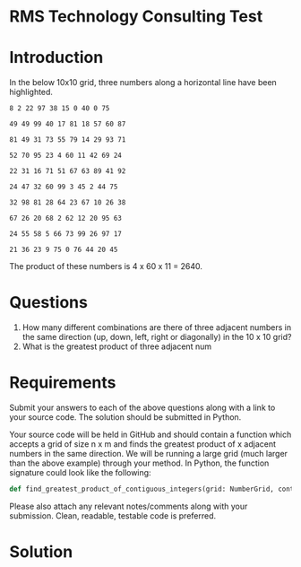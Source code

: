 # RMS Technology Consulting Test

# Introduction

In the below 10x10 grid, three numbers along a horizontal line have been highlighted.

```
8 2 22 97 38 15 0 40 0 75

49 49 99 40 17 81 18 57 60 87

81 49 31 73 55 79 14 29 93 71

52 70 95 23 4 60 11 42 69 24

22 31 16 71 51 67 63 89 41 92

24 47 32 60 99 3 45 2 44 75

32 98 81 28 64 23 67 10 26 38

67 26 20 68 2 62 12 20 95 63

24 55 58 5 66 73 99 26 97 17

21 36 23 9 75 0 76 44 20 45
```

The product of these numbers is 4 x 60 x 11 = 2640.

# Questions

1. How many different combinations are there of three adjacent numbers in the same
direction (up, down, left, right or diagonally) in the 10 x 10 grid?
2. What is the greatest product of three adjacent num

# Requirements

Submit your answers to each of the above questions along with a link to your source code. The
solution should be submitted in Python.

Your source code will be held in GitHub and should contain a function which accepts a grid of
size n x m and finds the greatest product of x adjacent numbers in the same direction. We will
be running a large grid (much larger than the above example) through your method. In Python,
the function signature could look like the following:

```python
def find_greatest_product_of_contiguous_integers(grid: NumberGrid, contiguous_integers: int) -> int:
```

Please also attach any relevant notes/comments along with your submission. Clean, readable,
testable code is preferred.

# Solution

